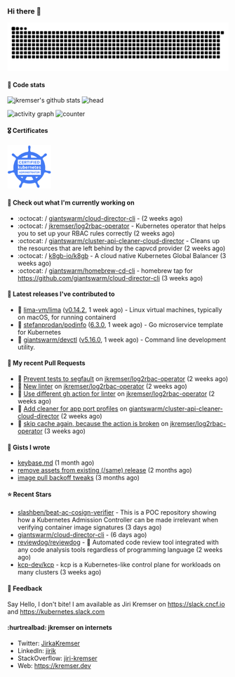 ### Hi there 👋

![GitHub Snake](github-snake-dark.svg)

#### 📱 Code stats

![jkremser's github stats](https://github-readme-stats.vercel.app/api?username=jkremser&count_private=true&show_icons=true&hide_border=false&theme=tokyonight&title_color=5bcdec&bg_color=0d1117&border_radius=false) ![head](https://user-images.githubusercontent.com/535866/175570014-71166aaa-95f7-4a4f-869c-93a16481de4e.jpeg)


![activity graph](https://activity-graph.herokuapp.com/graph?username=jkremser&theme=react-dark)
![counter](https://komarev.com/ghpvc/?username=jkremser&color=5bcdec&style=for-the-badge)

#### 🎖 Certificates
<p align="left"><a href="https://www.credly.com/badges/8ca716d9-fa9b-42e6-b4a1-ad043baf5396/public_url">
<img src="https://raw.githubusercontent.com/cncf/artwork/master/other/cka/color/kubernetes-cka-color.png" alt="https://www.credly.com/badges/8ca716d9-fa9b-42e6-b4a1-ad043baf5396/public_url" width="100" height="100"/> </a>
</p>

#### 👷 Check out what I'm currently working on

- :octocat: / [giantswarm/cloud-director-cli](https://github.com/giantswarm/cloud-director-cli) -  (2 weeks ago)
- :octocat: / [jkremser/log2rbac-operator](https://github.com/jkremser/log2rbac-operator) - Kubernetes operator that helps you to set up your RBAC rules correctly (2 weeks ago)
- :octocat: / [giantswarm/cluster-api-cleaner-cloud-director](https://github.com/giantswarm/cluster-api-cleaner-cloud-director) - Cleans up the resources that are left behind by the capvcd provider (2 weeks ago)
- :octocat: / [k8gb-io/k8gb](https://github.com/k8gb-io/k8gb) - A cloud native Kubernetes Global Balancer (3 weeks ago)
- :octocat: / [giantswarm/homebrew-cd-cli](https://github.com/giantswarm/homebrew-cd-cli) - homebrew tap for https://github.com/giantswarm/cloud-director-cli (3 weeks ago)

#### 🔭 Latest releases I've contributed to

- 🎉 [lima-vm/lima](https://github.com/lima-vm/lima) ([v0.14.2](https://github.com/lima-vm/lima/releases/tag/v0.14.2), 1 week ago) - Linux virtual machines, typically on macOS, for running containerd
- 🎉 [stefanprodan/podinfo](https://github.com/stefanprodan/podinfo) ([6.3.0](https://github.com/stefanprodan/podinfo/releases/tag/6.3.0), 1 week ago) - Go microservice template for Kubernetes
- 🎉 [giantswarm/devctl](https://github.com/giantswarm/devctl) ([v5.16.0](https://github.com/giantswarm/devctl/releases/tag/v5.16.0), 1 week ago) - Command line development utility.

#### 🔨 My recent Pull Requests

- 💪 [Prevent tests to segfault](https://github.com/jkremser/log2rbac-operator/pull/148) on [jkremser/log2rbac-operator](https://github.com/jkremser/log2rbac-operator) (2 weeks ago)
- 💪 [New linter](https://github.com/jkremser/log2rbac-operator/pull/141) on [jkremser/log2rbac-operator](https://github.com/jkremser/log2rbac-operator) (2 weeks ago)
- 💪 [Use different gh action for linter](https://github.com/jkremser/log2rbac-operator/pull/139) on [jkremser/log2rbac-operator](https://github.com/jkremser/log2rbac-operator) (2 weeks ago)
- 💪 [Add cleaner for app port profiles](https://github.com/giantswarm/cluster-api-cleaner-cloud-director/pull/12) on [giantswarm/cluster-api-cleaner-cloud-director](https://github.com/giantswarm/cluster-api-cleaner-cloud-director) (2 weeks ago)
- 💪 [skip cache again, because the action is broken](https://github.com/jkremser/log2rbac-operator/pull/138) on [jkremser/log2rbac-operator](https://github.com/jkremser/log2rbac-operator) (3 weeks ago)

#### 📓 Gists I wrote

- [keybase.md](https://gist.github.com/5995bcd02b101618f6143dc60a281bea) (1 month ago)
- [remove assets from existing (/same) release](https://gist.github.com/cbed1e82bf7f80b689176b5cedac1f1a) (2 months ago)
- [image pull backoff tweaks](https://gist.github.com/a51bd080b2050aeed8479f1a8c2a686c) (3 months ago)

#### ⭐ Recent Stars

- [slashben/beat-ac-cosign-verifier](https://github.com/slashben/beat-ac-cosign-verifier) - This is a POC repository showing how a Kubernetes Admission Controller can be made irrelevant when verifying container image signatures (3 days ago)
- [giantswarm/cloud-director-cli](https://github.com/giantswarm/cloud-director-cli) -  (6 days ago)
- [reviewdog/reviewdog](https://github.com/reviewdog/reviewdog) - 🐶 Automated code review tool integrated with any code analysis tools regardless of programming language (2 weeks ago)
- [kcp-dev/kcp](https://github.com/kcp-dev/kcp) - kcp is a Kubernetes-like control plane for workloads on many clusters (3 weeks ago)

#### 💬 Feedback

Say Hello, I don't bite! I am available as Jiri Kremser on https://slack.cncf.io and https://kubernetes.slack.com


#### :hurtrealbad: jkremser on internets

- Twitter: <a href="https://twitter.com/JirkaKremser">JirkaKremser</a>
- LinkedIn: <a href="https://www.linkedin.com/in/jirik/">jirik</a>
- StackOverflow: <a href="https://stackoverflow.com/users/1594980/jiri-kremser">jiri-kremser</a>
- Web: https://kremser.dev